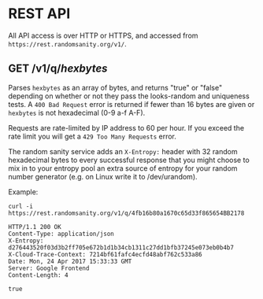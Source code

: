 # REST API

All API access is over HTTP or HTTPS, and accessed from
`https://rest.randomsanity.org/v1/`.

## GET /v1/q/*hexbytes*

Parses `hexbytes` as an array of bytes, and returns "true" or "false"
depending on whether or not they pass the looks-random and uniqueness
tests. A `400 Bad Request` error is returned if fewer than 16 bytes
are given or `hexbytes` is not hexadecimal (0-9 a-f A-F).

Requests are rate-limited by IP address to 60 per hour. If you exceed
the rate limit you will get a `429 Too Many Requests` error.

The random sanity service adds an `X-Entropy:` header with 32 random
hexadecimal bytes to every successful response that you might choose
to mix in to your entropy pool an extra source of entropy for your
random number generator (e.g. on Linux write it to /dev/urandom).

Example:

```
curl -i https://rest.randomsanity.org/v1/q/4fb16b80a1670c65d33f865654BB2178

HTTP/1.1 200 OK
Content-Type: application/json
X-Entropy: d276443520f03d3b2ff705e672b1d1b34cb1311c27dd1bfb37245e073eb0b4b7
X-Cloud-Trace-Context: 7214bf61fafc4ecfd48abf762c533a86
Date: Mon, 24 Apr 2017 15:33:33 GMT
Server: Google Frontend
Content-Length: 4

true
```

